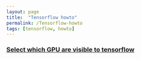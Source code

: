 ```yaml
---
layout: page
title:  "Tensorflow howto"
permalink: /Tensorflow-howto
tags: [tensorflow, howto]
---
```


### [Select which GPU are visible to tensorflow](./Tensorflow-visible-gpu)


